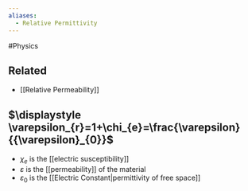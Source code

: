 ```yaml
---
aliases:
  - Relative Permittivity
---
```

#Physics 
## Related
* [[Relative Permeability]]
## $\displaystyle \varepsilon_{r}=1+\chi_{e}=\frac{\varepsilon}{{\varepsilon}_{0}}$
* $\displaystyle \chi_{e}$ is the [[electric susceptibility]]
* $\displaystyle \varepsilon$ is the [[permeability]] of the material
* $\displaystyle {\varepsilon}_{0}$ is the [[Electric Constant|permittivity of free space]]